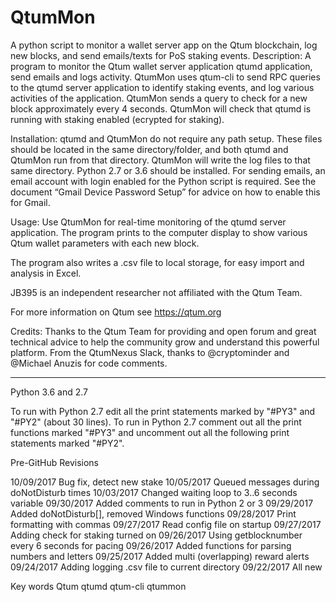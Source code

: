 # QtumMon
A python script to monitor a wallet server app on the Qtum blockchain, log new blocks, and send emails/texts for PoS staking events.
Description:
A program to monitor the Qtum wallet server application qtumd application, send emails and logs activity. QtumMon uses qtum-cli to send RPC queries to the qtumd server application to identify staking events, and log various activities of the application. QtumMon sends a query to check for a new block approximately every 4 seconds. QtumMon will check that qtumd is running with staking enabled (ecrypted for staking).

Installation:
qtumd and QtumMon do not require any path setup. These files should be located in the same directory/folder, and both qtumd and QtumMon run from that directory. QtumMon will write the log files to that same directory. Python 2.7 or 3.6 should be installed.  For sending emails, an email account with login enabled for the Python script is required. See the document “Gmail Device Password Setup” for advice on how to enable this for Gmail.

Usage:
Use QtumMon for real-time monitoring of the qtumd server application. The program prints to the computer display to show various Qtum wallet parameters with each new block.

The program also writes a .csv file to local storage, for easy import and analysis in Excel.

JB395 is an independent researcher not affiliated with the Qtum Team.

For more information on Qtum see https://qtum.org

Credits:
Thanks to the Qtum Team for providing and open forum and great technical advice
to help the community grow and understand this powerful platform. From the QtumNexus Slack, thanks to @cryptominder and @Michael Anuzis for code comments.

--------------------------------------------

Python 3.6 and 2.7

To run with Python 2.7 edit all the print statements marked by "#PY3" and "#PY2"
(about 30 lines). To run in Python 2.7 comment out all the print functions
marked "#PY3" and uncomment out all the following print statements marked "#PY2".

Pre-GitHub Revisions

10/09/2017 Bug fix, detect new stake
10/05/2017 Queued messages during doNotDisturb times
10/03/2017 Changed waiting loop to 3..6 seconds variable
09/30/2017 Added comments to run in Python 2 or 3
09/29/2017 Added doNotDisturb[], removed Windows functions
09/28/2017 Print formatting with commas
09/27/2017 Read config file on startup
09/27/2017 Adding check for staking turned on
09/26/2017 Using getblocknumber every 6 seconds for pacing
09/26/2017 Added functions for parsing numbers and letters
09/25/2017 Added multi (overlapping) reward alerts
09/24/2017 Adding logging .csv file to current directory
09/22/2017 All new


Key words
Qtum qtumd qtum-cli qtummon

